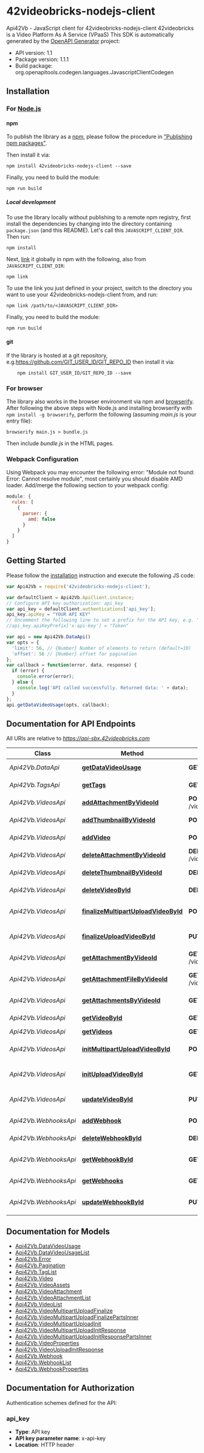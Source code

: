 # 42videobricks-nodejs-client

Api42Vb - JavaScript client for 42videobricks-nodejs-client
42videobricks is a Video Platform As A Service (VPaaS)
This SDK is automatically generated by the [OpenAPI Generator](https://openapi-generator.tech) project:

- API version: 1.1
- Package version: 1.1.1
- Build package: org.openapitools.codegen.languages.JavascriptClientCodegen

## Installation

### For [Node.js](https://nodejs.org/)

#### npm

To publish the library as a [npm](https://www.npmjs.com/), please follow the procedure in ["Publishing npm packages"](https://docs.npmjs.com/getting-started/publishing-npm-packages).

Then install it via:

```shell
npm install 42videobricks-nodejs-client --save
```

Finally, you need to build the module:

```shell
npm run build
```

##### Local development

To use the library locally without publishing to a remote npm registry, first install the dependencies by changing into the directory containing `package.json` (and this README). Let's call this `JAVASCRIPT_CLIENT_DIR`. Then run:

```shell
npm install
```

Next, [link](https://docs.npmjs.com/cli/link) it globally in npm with the following, also from `JAVASCRIPT_CLIENT_DIR`:

```shell
npm link
```

To use the link you just defined in your project, switch to the directory you want to use your 42videobricks-nodejs-client from, and run:

```shell
npm link /path/to/<JAVASCRIPT_CLIENT_DIR>
```

Finally, you need to build the module:

```shell
npm run build
```

#### git

If the library is hosted at a git repository, e.g.https://github.com/GIT_USER_ID/GIT_REPO_ID
then install it via:

```shell
    npm install GIT_USER_ID/GIT_REPO_ID --save
```

### For browser

The library also works in the browser environment via npm and [browserify](http://browserify.org/). After following
the above steps with Node.js and installing browserify with `npm install -g browserify`,
perform the following (assuming *main.js* is your entry file):

```shell
browserify main.js > bundle.js
```

Then include *bundle.js* in the HTML pages.

### Webpack Configuration

Using Webpack you may encounter the following error: "Module not found: Error:
Cannot resolve module", most certainly you should disable AMD loader. Add/merge
the following section to your webpack config:

```javascript
module: {
  rules: [
    {
      parser: {
        amd: false
      }
    }
  ]
}
```

## Getting Started

Please follow the [installation](#installation) instruction and execute the following JS code:

```javascript
var Api42Vb = require('42videobricks-nodejs-client');

var defaultClient = Api42Vb.ApiClient.instance;
// Configure API key authorization: api_key
var api_key = defaultClient.authentications['api_key'];
api_key.apiKey = "YOUR API KEY"
// Uncomment the following line to set a prefix for the API key, e.g. "Token" (defaults to null)
//api_key.apiKeyPrefix['x-api-key'] = "Token"

var api = new Api42Vb.DataApi()
var opts = {
  'limit': 56, // {Number} Number of elements to return (default=10)
  'offset': 56 // {Number} offset for pagination
};
var callback = function(error, data, response) {
  if (error) {
    console.error(error);
  } else {
    console.log('API called successfully. Returned data: ' + data);
  }
};
api.getDataVideoUsage(opts, callback);

```

## Documentation for API Endpoints

All URIs are relative to *https://api-sbx.42videobricks.com*

Class | Method | HTTP request | Description
------------ | ------------- | ------------- | -------------
*Api42Vb.DataApi* | [**getDataVideoUsage**](docs/DataApi.md#getDataVideoUsage) | **GET** /data/videos/usage | List Video Usage KPIs
*Api42Vb.TagsApi* | [**getTags**](docs/TagsApi.md#getTags) | **GET** /tags | List Video Tags
*Api42Vb.VideosApi* | [**addAttachmentByVideoId**](docs/VideosApi.md#addAttachmentByVideoId) | **POST** /videos/{videoId}/attachments/{attachmentType}/{locale} | Upload an attachement
*Api42Vb.VideosApi* | [**addThumbnailByVideoId**](docs/VideosApi.md#addThumbnailByVideoId) | **POST** /videos/{videoId}/thumbnail | Upload a thumbnail
*Api42Vb.VideosApi* | [**addVideo**](docs/VideosApi.md#addVideo) | **POST** /videos | Add a new video
*Api42Vb.VideosApi* | [**deleteAttachmentByVideoId**](docs/VideosApi.md#deleteAttachmentByVideoId) | **DELETE** /videos/{videoId}/attachments/{attachmentType}/{locale} | Delete an attachment
*Api42Vb.VideosApi* | [**deleteThumbnailByVideoId**](docs/VideosApi.md#deleteThumbnailByVideoId) | **DELETE** /videos/{videoId}/thumbnail | Delete a thumbnail
*Api42Vb.VideosApi* | [**deleteVideoById**](docs/VideosApi.md#deleteVideoById) | **DELETE** /videos/{videoId} | Delete a video
*Api42Vb.VideosApi* | [**finalizeMultipartUploadVideoById**](docs/VideosApi.md#finalizeMultipartUploadVideoById) | **POST** /videos/{videoId}/multipart-upload/finalize | Multipart upload finalization
*Api42Vb.VideosApi* | [**finalizeUploadVideoById**](docs/VideosApi.md#finalizeUploadVideoById) | **PUT** /videos/{videoId}/upload/finalize | Single file upload finalization
*Api42Vb.VideosApi* | [**getAttachmentByVideoId**](docs/VideosApi.md#getAttachmentByVideoId) | **GET** /videos/{videoId}/attachments/{attachmentType}/{locale} | Get the attachment
*Api42Vb.VideosApi* | [**getAttachmentFileByVideoId**](docs/VideosApi.md#getAttachmentFileByVideoId) | **GET** /videos/{videoId}/attachments/{attachmentType}/{locale}/file | Get attachement file
*Api42Vb.VideosApi* | [**getAttachmentsByVideoId**](docs/VideosApi.md#getAttachmentsByVideoId) | **GET** /videos/{videoId}/attachments | List of attachments
*Api42Vb.VideosApi* | [**getVideoById**](docs/VideosApi.md#getVideoById) | **GET** /videos/{videoId} | Retun a single video
*Api42Vb.VideosApi* | [**getVideos**](docs/VideosApi.md#getVideos) | **GET** /videos | List videos
*Api42Vb.VideosApi* | [**initMultipartUploadVideoById**](docs/VideosApi.md#initMultipartUploadVideoById) | **POST** /videos/{videoId}/multipart-upload/init | Multipart upload intialization
*Api42Vb.VideosApi* | [**initUploadVideoById**](docs/VideosApi.md#initUploadVideoById) | **GET** /videos/{videoId}/upload/init | Single file upload intialization
*Api42Vb.VideosApi* | [**updateVideoById**](docs/VideosApi.md#updateVideoById) | **PUT** /videos/{videoId} | Update an existing video
*Api42Vb.WebhooksApi* | [**addWebhook**](docs/WebhooksApi.md#addWebhook) | **POST** /webhooks | Add a new webhook
*Api42Vb.WebhooksApi* | [**deleteWebhookById**](docs/WebhooksApi.md#deleteWebhookById) | **DELETE** /webhooks/{webhookId} | Delete a webhook
*Api42Vb.WebhooksApi* | [**getWebhookById**](docs/WebhooksApi.md#getWebhookById) | **GET** /webhooks/{webhookId} | Retun a single webhook
*Api42Vb.WebhooksApi* | [**getWebhooks**](docs/WebhooksApi.md#getWebhooks) | **GET** /webhooks | List webhooks
*Api42Vb.WebhooksApi* | [**updateWebhookById**](docs/WebhooksApi.md#updateWebhookById) | **PUT** /webhooks/{webhookId} | Update an existing webhook


## Documentation for Models

 - [Api42Vb.DataVideoUsage](docs/DataVideoUsage.md)
 - [Api42Vb.DataVideoUsageList](docs/DataVideoUsageList.md)
 - [Api42Vb.Error](docs/Error.md)
 - [Api42Vb.Pagination](docs/Pagination.md)
 - [Api42Vb.TagList](docs/TagList.md)
 - [Api42Vb.Video](docs/Video.md)
 - [Api42Vb.VideoAssets](docs/VideoAssets.md)
 - [Api42Vb.VideoAttachment](docs/VideoAttachment.md)
 - [Api42Vb.VideoAttachmentList](docs/VideoAttachmentList.md)
 - [Api42Vb.VideoList](docs/VideoList.md)
 - [Api42Vb.VideoMultipartUploadFinalize](docs/VideoMultipartUploadFinalize.md)
 - [Api42Vb.VideoMultipartUploadFinalizePartsInner](docs/VideoMultipartUploadFinalizePartsInner.md)
 - [Api42Vb.VideoMultipartUploadInit](docs/VideoMultipartUploadInit.md)
 - [Api42Vb.VideoMultipartUploadInitResponse](docs/VideoMultipartUploadInitResponse.md)
 - [Api42Vb.VideoMultipartUploadInitResponsePartsInner](docs/VideoMultipartUploadInitResponsePartsInner.md)
 - [Api42Vb.VideoProperties](docs/VideoProperties.md)
 - [Api42Vb.VideoUploadInitResponse](docs/VideoUploadInitResponse.md)
 - [Api42Vb.Webhook](docs/Webhook.md)
 - [Api42Vb.WebhookList](docs/WebhookList.md)
 - [Api42Vb.WebhookProperties](docs/WebhookProperties.md)


## Documentation for Authorization


Authentication schemes defined for the API:
### api_key


- **Type**: API key
- **API key parameter name**: x-api-key
- **Location**: HTTP header

